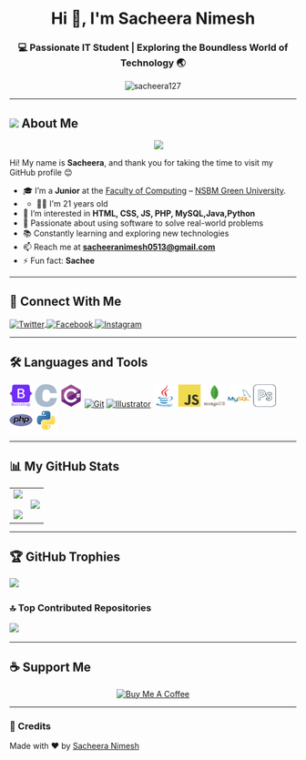 <h1 align="center">Hi 👋, I'm Sacheera Nimesh</h1>
<h3 align="center">💻 Passionate IT Student | Exploring the Boundless World of Technology 🌏</h3>

<p align="center"> 
  <img src="https://komarev.com/ghpvc/?username=sacheera127&label=Profile%20views&color=0e75b6&style=flat" alt="sacheera127" /> 
</p>

---

## <picture><img src="https://github.com/7oSkaaa/7oSkaaa/blob/main/Images/about_me.gif?raw=true" width="50px"></picture> About Me

<picture>
  <img align="right" src="https://github.com/7oSkaaa/7oSkaaa/blob/main/Images/Right_Side.gif?raw=true" width="250px">
</picture>

<br>

Hi! My name is **Sacheera**, and thank you for taking the time to visit my GitHub profile 😊  

- 🎓 I’m a **Junior** at the [Faculty of Computing](https://www.nsbm.ac.lk/faculty-of-computing/) – [NSBM Green University](https://www.nsbm.ac.lk/).  
- - 👦🏻 I'm 21 years old
- 👀 I’m interested in **HTML, CSS, JS, PHP, MySQL,Java,Python** 
- 🧠 Passionate about using software to solve real-world problems  
- 📚 Constantly learning and exploring new technologies  
- 📫 Reach me at **sacheeranimesh0513@gmail.com**  
- ⚡ Fun fact:  **Sachee**  

---

## 🤝 Connect With Me
<p align="left">
  <a href="https://twitter.com/sacheera_nimesh" target="_blank">
    <img align="center" src="https://raw.githubusercontent.com/rahuldkjain/github-profile-readme-generator/master/src/images/icons/Social/twitter.svg" alt="Twitter" height="30" width="40" />
  </a>
  <a href="https://fb.com/sacheera.nimesh" target="_blank">
    <img align="center" src="https://raw.githubusercontent.com/rahuldkjain/github-profile-readme-generator/master/src/images/icons/Social/facebook.svg" alt="Facebook" height="30" width="40" />
  </a>
  <a href="https://instagram.com/sacheera_nimesh" target="_blank">
    <img align="center" src="https://raw.githubusercontent.com/rahuldkjain/github-profile-readme-generator/master/src/images/icons/Social/instagram.svg" alt="Instagram" height="30" width="40" />
  </a>
</p>

---

## 🛠️ Languages and Tools
<p align="left"> 
  <a href="https://getbootstrap.com" target="_blank"><img src="https://raw.githubusercontent.com/devicons/devicon/master/icons/bootstrap/bootstrap-plain-wordmark.svg" alt="Bootstrap" width="40" height="40"/></a>
  <a href="https://www.cprogramming.com/" target="_blank"><img src="https://raw.githubusercontent.com/devicons/devicon/master/icons/c/c-original.svg" alt="C" width="40" height="40"/></a>
  <a href="https://www.w3schools.com/cs/" target="_blank"><img src="https://raw.githubusercontent.com/devicons/devicon/master/icons/csharp/csharp-original.svg" alt="C#" width="40" height="40"/></a>
  <a href="https://git-scm.com/" target="_blank"><img src="https://www.vectorlogo.zone/logos/git-scm/git-scm-icon.svg" alt="Git" width="40" height="40"/></a>
  <a href="https://www.adobe.com/in/products/illustrator.html" target="_blank"><img src="https://www.vectorlogo.zone/logos/adobe_illustrator/adobe_illustrator-icon.svg" alt="Illustrator" width="40" height="40"/></a>
  <a href="https://www.java.com" target="_blank"><img src="https://raw.githubusercontent.com/devicons/devicon/master/icons/java/java-original.svg" alt="Java" width="40" height="40"/></a>
  <a href="https://developer.mozilla.org/en-US/docs/Web/JavaScript" target="_blank"><img src="https://raw.githubusercontent.com/devicons/devicon/master/icons/javascript/javascript-original.svg" alt="JavaScript" width="40" height="40"/></a>
  <a href="https://www.mongodb.com/" target="_blank"><img src="https://raw.githubusercontent.com/devicons/devicon/master/icons/mongodb/mongodb-original-wordmark.svg" alt="MongoDB" width="40" height="40"/></a>
  <a href="https://www.mysql.com/" target="_blank"><img src="https://raw.githubusercontent.com/devicons/devicon/master/icons/mysql/mysql-original-wordmark.svg" alt="MySQL" width="40" height="40"/></a>
  <a href="https://www.photoshop.com/en" target="_blank"><img src="https://raw.githubusercontent.com/devicons/devicon/master/icons/photoshop/photoshop-line.svg" alt="Photoshop" width="40" height="40"/></a>
  <a href="https://www.php.net" target="_blank"><img src="https://raw.githubusercontent.com/devicons/devicon/master/icons/php/php-original.svg" alt="PHP" width="40" height="40"/></a>
  <a href="https://www.python.org" target="_blank"><img src="https://raw.githubusercontent.com/devicons/devicon/master/icons/python/python-original.svg" alt="Python" width="40" height="40"/></a>
</p>

---

## 📊 My GitHub Stats
<p align="center">
  <table align="center">
    <tr border="none">
      <td width="50%" align="center">
        <img src="https://github-readme-stats.vercel.app/api?username=sacheera127&theme=dark&show_icons=true&count_private=true" />
        <br><br>
        <img src="https://github-readme-streak-stats.herokuapp.com/?user=sacheera127&theme=dark&hide_border=false" />
      </td>
      <td width="50%" align="center">
        <img src="https://github-readme-stats.vercel.app/api/top-langs/?username=sacheera127&theme=dark&hide_border=false&no-bg=true&no-frame=true&langs_count=10"/>
      </td>
    </tr>
  </table>
</p>

---

## 🏆 GitHub Trophies
![](https://github-profile-trophy.vercel.app/?username=sacheera127&theme=onedark&no-frame=true&no-bg=false&margin-w=4)

### 🔝 Top Contributed Repositories
![](https://github-contributor-stats.vercel.app/api?username=sacheera127&limit=5&theme=tokyonight&combine_all_yearly_contributions=true)

---

## ☕ Support Me
<p align="center">
  <a href="https://buymeacoffee.com/sacheera_nimesh" target="_blank">
    <img src="https://cdn.buymeacoffee.com/buttons/v2/default-yellow.png" height="55" width="210" alt="Buy Me A Coffee" />
  </a>
</p>

---

### 💬 Credits
Made with ❤️ by [Sacheera Nimesh](https://github.com/sacheera127)
